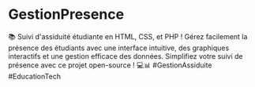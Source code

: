 # GestionPresence
📚 Suivi d'assiduité étudiante en HTML, CSS, et PHP ! Gérez facilement la présence des étudiants avec une interface intuitive, des graphiques interactifs et une gestion efficace des données. Simplifiez votre suivi de présence avec ce projet open-source ! 💻📊 #GestionAssiduite #EducationTech

